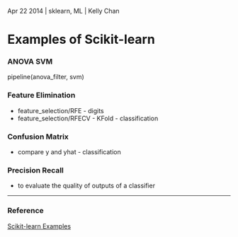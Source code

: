 Apr 22 2014 | sklearn, ML | Kelly Chan
# Examples of Scikit-learn


### ANOVA SVM

pipeline(anova_filter, svm)

### Feature Elimination

- feature_selection/RFE  - digits
- feature_selection/RFECV - KFold - classification

### Confusion Matrix

- compare y and yhat - classification

### Precision Recall

- to evaluate the quality of outputs of a classifier

---
### Reference
[Scikit-learn Examples](http://scikit-learn.org/stable/auto_examples/index.html)
